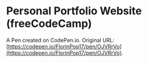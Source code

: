# Personal Portfolio Website (freeCodeCamp)

A Pen created on CodePen.io. Original URL: [https://codepen.io/FlorinPop17/pen/OJVRrVo](https://codepen.io/FlorinPop17/pen/OJVRrVo).



